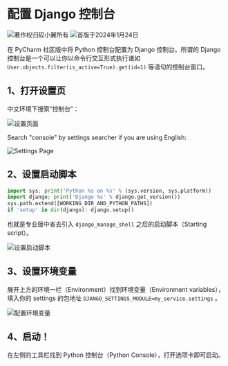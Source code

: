 # 配置 Django 控制台

![著作权归砹小翼所有](https://img.shields.io/badge/Copyright-砹小翼-blue.svg) ![首版于2024年1月24日](https://img.shields.io/badge/Release-2024.01.24-purple.svg)

在 PyCharm 社区版中将 Python 控制台配置为 Django 控制台。所谓的 Django 控制台是一个可以让你以命令行交互形式执行诸如 `User.objects.filter(is_active=True).get(id=1)` 等语句的控制台窗口。

## 1、打开设置页

中文环境下搜索“控制台”：

![设置页面](../../images/django-console-search-cn.png)

Search "console" by settings searcher if you are using English:

![Settings Page](../../images/django-console-search-en.png)

## 2、设置启动脚本

```python
import sys; print('Python %s on %s' % (sys.version, sys.platform))
import django; print('Django %s' % django.get_version())
sys.path.extend([WORKING_DIR_AND_PYTHON_PATHS])
if 'setup' in dir(django): django.setup()
```

也就是专业版中省去引入 `django_manage_shell` 之后的启动脚本（Starting script）。

![设置启动脚本](../../images/django-console-starting-script.png)

## 3、设置环境变量

展开上方的环境一栏（Environment）找到环境变量（Environment variables），填入你的 settings 的包地址 `DJANGO_SETTINGS_MODULE=my_service.settings` 。

![配置环境变量](../../images/django-console-env-var.png)

## 4、启动！

在左侧的工具栏找到 Python 控制台（Python Console），打开选项卡即可启动。

